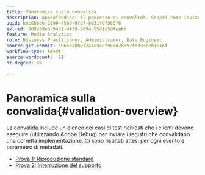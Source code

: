 ```yaml
---
title: Panoramica sulla convalida
description: Approfondisci il processo di convalida. Scopri come inviare i registri per convalidare una corretta implementazione.
uuid: bbc6b6d6-1899-45b9-9fb7-8031f07563f6
exl-id: 908e9de6-9461-4f3d-9d94-5541c5dfeabb
feature: Media Analytics
role: Business Practitioner, Administrator, Data Engineer
source-git-commit: c96532bb032a4c9aaf9eed28d97fbd33ceb1516f
workflow-type: tm+mt
source-wordcount: '61'
ht-degree: 6%

---
```


# Panoramica sulla convalida{#validation-overview}

La convalida include un elenco dei casi di test richiesti che i clienti devono eseguire (utilizzando Adobe Debug) per inviare i registri che convalidano una corretta implementazione.
Ci sono risultati attesi per ogni evento e parametro di metadati.

* [Prova 1: Riproduzione standard](test1-standard-playback.md)
* [Prova 2: Interruzione del supporto](test2-media-interrupt.md)
